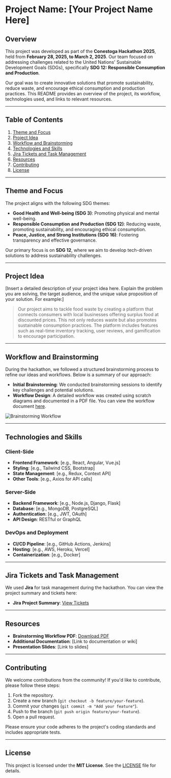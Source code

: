 # Project Name: [Your Project Name Here]

## Overview

This project was developed as part of the **Conestoga Hackathon 2025**, held from **February 28, 2025, to March 2, 2025**. Our team focused on addressing challenges related to the United Nations' Sustainable Development Goals (SDGs), specifically **SDG 12: Responsible Consumption and Production**. 

Our goal was to create innovative solutions that promote sustainability, reduce waste, and encourage ethical consumption and production practices. This README provides an overview of the project, its workflow, technologies used, and links to relevant resources.

---

## Table of Contents

1. [Theme and Focus](#theme-and-focus)
2. [Project Idea](#project-idea)
3. [Workflow and Brainstorming](#workflow-and-brainstorming)
4. [Technologies and Skills](#technologies-and-skills)
5. [Jira Tickets and Task Management](#jira-tickets-and-task-management)
6. [Resources](#resources)
7. [Contributing](#contributing)
8. [License](#license)

---

## Theme and Focus

The project aligns with the following SDG themes:

- **Good Health and Well-being (SDG 3)**: Promoting physical and mental well-being.
- **Responsible Consumption and Production (SDG 12)**: Reducing waste, promoting sustainability, and encouraging ethical consumption.
- **Peace, Justice, and Strong Institutions (SDG 16)**: Fostering transparency and effective governance.

Our primary focus is on **SDG 12**, where we aim to develop tech-driven solutions to address sustainability challenges.

---

## Project Idea

[Insert a detailed description of your project idea here. Explain the problem you are solving, the target audience, and the unique value proposition of your solution. For example:]

> Our project aims to tackle food waste by creating a platform that connects consumers with local businesses offering surplus food at discounted prices. This not only reduces waste but also promotes sustainable consumption practices. The platform includes features such as real-time inventory tracking, user reviews, and gamification to encourage participation.

---

## Workflow and Brainstorming

During the hackathon, we followed a structured brainstorming process to refine our ideas and workflows. Below is a summary of our approach:

- **Initial Brainstorming**: We conducted brainstorming sessions to identify key challenges and potential solutions.
- **Workflow Design**: A detailed workflow was created using scratch diagrams and documented in a PDF file. You can view the workflow document [here](link-to-your-pdf).

![Brainstorming Workflow](path-to-image-if-any)

---

## Technologies and Skills

### Client-Side
- **Frontend Framework**: [e.g., React, Angular, Vue.js]
- **Styling**: [e.g., Tailwind CSS, Bootstrap]
- **State Management**: [e.g., Redux, Context API]
- **Other Tools**: [e.g., Axios for API calls]

### Server-Side
- **Backend Framework**: [e.g., Node.js, Django, Flask]
- **Database**: [e.g., MongoDB, PostgreSQL]
- **Authentication**: [e.g., JWT, OAuth]
- **API Design**: RESTful or GraphQL

### DevOps and Deployment
- **CI/CD Pipeline**: [e.g., GitHub Actions, Jenkins]
- **Hosting**: [e.g., AWS, Heroku, Vercel]
- **Containerization**: [e.g., Docker]

---

## Jira Tickets and Task Management

We used **Jira** for task management during the hackathon. You can view the project summary and tickets here:

- **Jira Project Summary**: [View Tickets](https://issia.atlassian.net/jira/software/projects/TFP/summary)

---

## Resources

- **Brainstorming Workflow PDF**: [Download PDF](link-to-your-pdf)
- **Additional Documentation**: [Link to documentation or wiki]
- **Presentation Slides**: [Link to slides]

---

## Contributing

We welcome contributions from the community! If you'd like to contribute, please follow these steps:

1. Fork the repository.
2. Create a new branch (`git checkout -b feature/your-feature`).
3. Commit your changes (`git commit -m "Add your feature"`).
4. Push to the branch (`git push origin feature/your-feature`).
5. Open a pull request.

Please ensure your code adheres to the project's coding standards and includes appropriate tests.

---

## License

This project is licensed under the **MIT License**. See the [LICENSE](LICENSE) file for details.